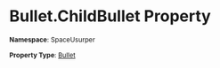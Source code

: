 # Bullet.ChildBullet Property

<small>**Namespace**: SpaceUsurper</small>

<small>**Property Type**: [Bullet](../Bullet.md)</small>

